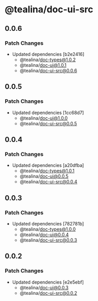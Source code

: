 # @tealina/doc-ui-src

## 0.0.6

### Patch Changes

- Updated dependencies [b2e2416]
  - @tealina/doc-types@1.0.2
  - @tealina/doc-ui@1.0.1
  - @tealina/doc-ui-src@0.0.6

## 0.0.5

### Patch Changes

- Updated dependencies [1cc68d7]
  - @tealina/doc-ui@1.0.0
  - @tealina/doc-ui-src@0.0.5

## 0.0.4

### Patch Changes

- Updated dependencies [a20dfba]
  - @tealina/doc-types@1.0.1
  - @tealina/doc-ui@0.0.5
  - @tealina/doc-ui-src@0.0.4

## 0.0.3

### Patch Changes

- Updated dependencies [782781b]
  - @tealina/doc-types@1.0.0
  - @tealina/doc-ui@0.0.4
  - @tealina/doc-ui-src@0.0.3

## 0.0.2

### Patch Changes

- Updated dependencies [e2e5ebf]
  - @tealina/doc-ui@0.0.3
  - @tealina/doc-ui-src@0.0.2

